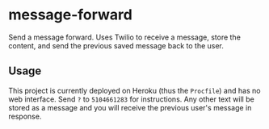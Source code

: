 # message-forward

Send a message forward. Uses Twilio to receive a message, store the content, and send the previous saved message back to the user.

## Usage

This project is currently deployed on Heroku (thus the `Procfile`) and has no web interface. Send `?` to `5104661283` for instructions. Any other text will be stored as a message and you will receive the previous user's message in response.